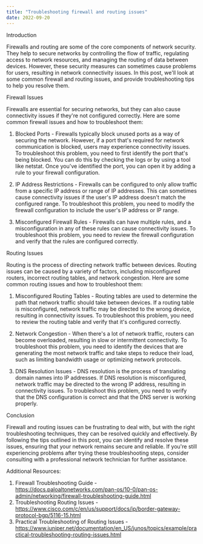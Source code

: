 ```yaml
---
title: "Troubleshooting firewall and routing issues"
date: 2022-09-20
---
```





Introduction

Firewalls and routing are some of the core components of network security. They help to secure networks by controlling the flow of traffic, regulating access to network resources, and managing the routing of data between devices. However, these security measures can sometimes cause problems for users, resulting in network connectivity issues. In this post, we'll look at some common firewall and routing issues, and provide troubleshooting tips to help you resolve them.

Firewall Issues

Firewalls are essential for securing networks, but they can also cause connectivity issues if they're not configured correctly. Here are some common firewall issues and how to troubleshoot them:

1. Blocked Ports - Firewalls typically block unused ports as a way of securing the network. However, if a port that's required for network communication is blocked, users may experience connectivity issues. To troubleshoot this problem, you need to first identify the port that's being blocked. You can do this by checking the logs or by using a tool like netstat. Once you've identified the port, you can open it by adding a rule to your firewall configuration.

2. IP Address Restrictions - Firewalls can be configured to only allow traffic from a specific IP address or range of IP addresses. This can sometimes cause connectivity issues if the user's IP address doesn't match the configured range. To troubleshoot this problem, you need to modify the firewall configuration to include the user's IP address or IP range.

3. Misconfigured Firewall Rules - Firewalls can have multiple rules, and a misconfiguration in any of these rules can cause connectivity issues. To troubleshoot this problem, you need to review the firewall configuration and verify that the rules are configured correctly.

Routing Issues

Routing is the process of directing network traffic between devices. Routing issues can be caused by a variety of factors, including misconfigured routers, incorrect routing tables, and network congestion. Here are some common routing issues and how to troubleshoot them:

1. Misconfigured Routing Tables - Routing tables are used to determine the path that network traffic should take between devices. If a routing table is misconfigured, network traffic may be directed to the wrong device, resulting in connectivity issues. To troubleshoot this problem, you need to review the routing table and verify that it's configured correctly.

2. Network Congestion - When there's a lot of network traffic, routers can become overloaded, resulting in slow or intermittent connectivity. To troubleshoot this problem, you need to identify the devices that are generating the most network traffic and take steps to reduce their load, such as limiting bandwidth usage or optimizing network protocols.

3. DNS Resolution Issues - DNS resolution is the process of translating domain names into IP addresses. If DNS resolution is misconfigured, network traffic may be directed to the wrong IP address, resulting in connectivity issues. To troubleshoot this problem, you need to verify that the DNS configuration is correct and that the DNS server is working properly.

Conclusion

Firewall and routing issues can be frustrating to deal with, but with the right troubleshooting techniques, they can be resolved quickly and effectively. By following the tips outlined in this post, you can identify and resolve these issues, ensuring that your network remains secure and reliable. If you're still experiencing problems after trying these troubleshooting steps, consider consulting with a professional network technician for further assistance.

Additional Resources:

1. Firewall Troubleshooting Guide - https://docs.paloaltonetworks.com/pan-os/10-0/pan-os-admin/networking/firewall-troubleshooting-guide.html
2. Troubleshooting Routing Issues - https://www.cisco.com/c/en/us/support/docs/ip/border-gateway-protocol-bgp/5116-15.html
3. Practical Troubleshooting of Routing Issues - https://www.juniper.net/documentation/en_US/junos/topics/example/practical-troubleshooting-routing-issues.html

